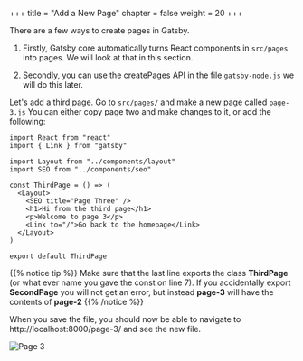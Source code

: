 +++
title = "Add a New Page"
chapter = false
weight = 20
+++

There are a few ways to create pages in Gatsby. 

1. Firstly, Gatsby core automatically turns React components in `src/pages` into pages. We will look at that in this section.

2. Secondly, you can use the createPages API in the file `gatsby-node.js` we will do this later.

Let's add a third page. Go to `src/pages/` and make a new page called `page-3.js` You can either copy page two and make changes to it, or add the following:

```
import React from "react"
import { Link } from "gatsby"

import Layout from "../components/layout"
import SEO from "../components/seo"

const ThirdPage = () => (
  <Layout>
    <SEO title="Page Three" />
    <h1>Hi from the third page</h1>
    <p>Welcome to page 3</p>
    <Link to="/">Go back to the homepage</Link>
  </Layout>
)

export default ThirdPage
```

{{% notice tip %}}
Make sure that the last line exports the class **ThirdPage** (or what ever name you gave the const on line 7). If you accidentally export **SecondPage** you will not get an error, but instead **page-3** will have the contents of **page-2**
{{% /notice %}}

When you save the file, you should now be able to navigate to http://localhost:8000/page-3/ and see the new file. 

![Page 3](/images/add-page-1.png)

